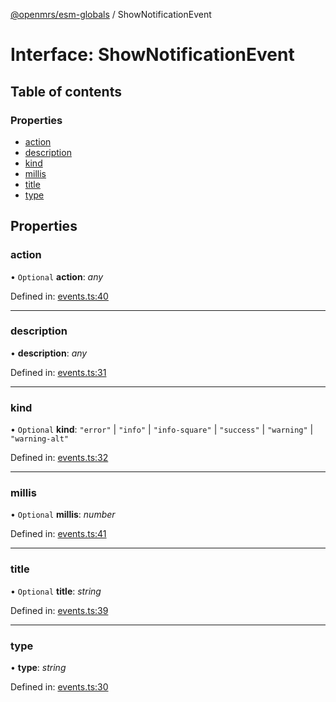[@openmrs/esm-globals](../API.md) / ShowNotificationEvent

# Interface: ShowNotificationEvent

## Table of contents

### Properties

- [action](shownotificationevent.md#action)
- [description](shownotificationevent.md#description)
- [kind](shownotificationevent.md#kind)
- [millis](shownotificationevent.md#millis)
- [title](shownotificationevent.md#title)
- [type](shownotificationevent.md#type)

## Properties

### action

• `Optional` **action**: *any*

Defined in: [events.ts:40](https://github.com/openmrs/openmrs-esm-core/blob/master/packages/framework/esm-globals/src/events.ts#L40)

___

### description

• **description**: *any*

Defined in: [events.ts:31](https://github.com/openmrs/openmrs-esm-core/blob/master/packages/framework/esm-globals/src/events.ts#L31)

___

### kind

• `Optional` **kind**: ``"error"`` \| ``"info"`` \| ``"info-square"`` \| ``"success"`` \| ``"warning"`` \| ``"warning-alt"``

Defined in: [events.ts:32](https://github.com/openmrs/openmrs-esm-core/blob/master/packages/framework/esm-globals/src/events.ts#L32)

___

### millis

• `Optional` **millis**: *number*

Defined in: [events.ts:41](https://github.com/openmrs/openmrs-esm-core/blob/master/packages/framework/esm-globals/src/events.ts#L41)

___

### title

• `Optional` **title**: *string*

Defined in: [events.ts:39](https://github.com/openmrs/openmrs-esm-core/blob/master/packages/framework/esm-globals/src/events.ts#L39)

___

### type

• **type**: *string*

Defined in: [events.ts:30](https://github.com/openmrs/openmrs-esm-core/blob/master/packages/framework/esm-globals/src/events.ts#L30)
